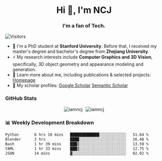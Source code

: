 <h1 align="center">Hi 👋, I'm NCJ</h1>
<h3 align="center">I'm a fan of Tech.</h3>

![Visitors](https://visitor-badge.laobi.icu/badge?page_id=iamNCJ)

- 🌱 I'm a PhD student at **Stanford University**. Before that, I received my master's degree and bachelor's degree from **Zhejiang University**.
- ⚡ My research interests include **Computer Graphics and 3D Vision**, specifically, 3D object geometry and appearance modeling and generation.
- 🚀 Learn more about me, including publications & selected projects: [Homepage](https://www.chong-zeng.com)
- 📖 My scholar profiles: [Google Scholar](https://scholar.google.com/citations?user=4dID7zIAAAAJ) [Semantic Scholar](https://www.semanticscholar.org/author/Chong-Zeng/2223946708)

</p>

<h3 align="left">GitHub Stats</h3>

<div style="display: flex; gap: 10px; justify-content: center; align-items: center;">
  <img src="https://github-readme-stats.vercel.app/api?username=iamncj&show_icons=true&locale=en" alt="iamncj" />
  <img src="https://github-readme-streak-stats-omega-eight.vercel.app/?user=iamncj&card_width=467" alt="iamncj" />
</div>

<h3 align="left">📊 Weekly Development Breakdown</h3>

<!--START_SECTION:waka-->

```txt
Python       6 hrs 18 mins   █████████████░░░░░░░░░░░░   51.64 %
Blender      2 hrs           ████░░░░░░░░░░░░░░░░░░░░░   16.48 %
Bash         1 hr 39 mins    ███▒░░░░░░░░░░░░░░░░░░░░░   13.59 %
YAML         1 hr 33 mins    ███▒░░░░░░░░░░░░░░░░░░░░░   12.75 %
JSON         14 mins         ▓░░░░░░░░░░░░░░░░░░░░░░░░   02.02 %
```

<!--END_SECTION:waka-->
